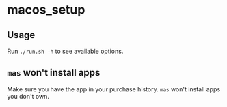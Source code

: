 # macos_setup

## Usage

Run `./run.sh -h` to see available options.

## `mas` won't install apps

Make sure you have the app in your purchase history. `mas` won't install apps you don't own.
